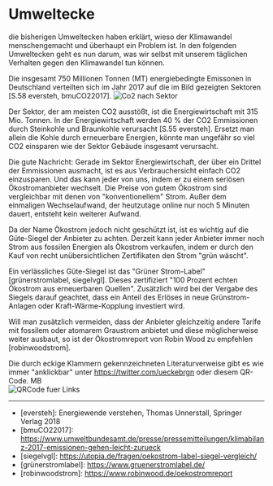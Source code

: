 ﻿# Umweltecke

die bisherigen Umweltecken haben erklärt, wieso der Klimawandel
menschengemacht und überhaupt ein Problem ist. 
In den folgenden Umweltecken geht es nun darum, was wir selbst mit unserem täglichen Verhalten gegen den
Klimawandel tun können.

Die insgesamt 750 Millionen Tonnen (MT) energiebedingte Emissonen in Deutschland
verteilten sich im Jahr 2017 auf die im Bild gezeigten Sektoren \[S.58 eversteh, bmuCO22017\].
![Co2 nach Sektor](treibhausgase_nach_sektoren_2017.png )

Der Sektor, der am meisten CO2 ausstößt, ist die Energiewirtschaft
mit 315 Mio. Tonnen. In der Energiewirtschaft werden 40 % der CO2
Emmissionen durch Steinkohle und Braunkohle verursacht \[S.55 eversteh\].
Ersetzt man allein die Kohle durch erneuerbare Energien, könnte man ungefähr so
viel CO2 einsparen wie der Sektor Gebäude insgesamt verursacht.

Die gute Nachricht: Gerade im Sektor Energiewirtschaft, der über ein Drittel der Emmissionen ausmacht, ist es aus Verbrauchersicht einfach CO2
einzusparen. Und das kann jeder von uns, indem er zu einem seriösen Ökostromanbieter wechselt.
Die Preise von gutem Ökostrom sind vergleichbar mit denen von "konventionellem" Strom.
Außer dem einmaligen Wechselaufwand, der heutzutage online nur noch 5
Minuten dauert, entsteht kein weiterer Aufwand.

Da der Name Ökostrom jedoch nicht geschützt ist, ist es wichtig auf die
Güte-Siegel der Anbieter zu achten. Derzeit kann jeder Anbieter immer noch Strom aus fossilen Energien
als Ökostrom verkaufen, indem er durch den Kauf von recht unübersichtlichen Zertifikaten den Strom "grün wäscht".

Ein verlässliches Güte-Siegel ist das "Grüner Strom-Label" \[grünerstromlabel, siegelvgl\].
Dieses zertifiziert "100 Prozent echten Ökostrom aus erneuerbaren Quellen". Zusätzlich wird
bei der Vergabe des Siegels darauf geachtet, dass ein Anteil des Erlöses in neue Grünstrom-Anlagen oder
Kraft-Wärme-Kopplung investiert wird. 

Will man zusätzlich vermeiden, dass der Anbieter gleichzeitig andere Tarife mit fossilem oder
atomarem Graustrom anbietet und diese möglicherweise weiter ausbaut, so ist der Ökostromreport
von Robin Wood zu empfehlen \[robinwoodstrom\]. 

Die durch eckige Klammern gekennzeichneten Literaturverweise gibt es wie immer "anklickbar" unter https://twitter.com/ueckebrgn oder diesem QR-Code. MB <br/>
![QRCode fuer Links](ueckebrgn_qr_code.png)


----

* \[eversteh\]: Energiewende verstehen, Thomas Unnerstall, Springer Verlag 2018 <br/>
* \[bmuCO22017\]: https://www.umweltbundesamt.de/presse/pressemitteilungen/klimabilanz-2017-emissionen-gehen-leicht-zurueck
* \[siegelvgl\]: https://utopia.de/fragen/oekostrom-label-siegel-vergleich/ <br/>
* \[grünerstromlabel\]: https://www.gruenerstromlabel.de/ <br/>
* \[robinwoodstrom\]: https://www.robinwood.de/oekostromreport <br/>
